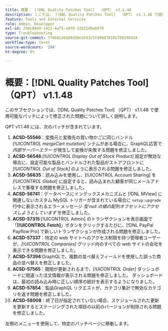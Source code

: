 ```yaml
---
title: 概要： [!DNL Quality Patches Tool]  （QPT） v1.1.48
description: ここでは、 [!DNL Quality Patches Tool]  （QPT） v1.1.48 で使用可能なパッチによって修正された問題について詳しく説明します。
feature: Tools and External Services
role: Admin, Developer
exl-id: 250c88e9-1422-4af5-a0f0-32b15d9ab078
type: Troubleshooting
source-git-commit: 7fdb02a6d89d50ea593c5fd99d78101f89198424
workflow-type: tm+mt
source-wordcount: '294'
ht-degree: 0%

---
```


# 概要：[!DNL Quality Patches Tool] （QPT） v1.1.48

このサブセクションでは、[!DNL Quality Patches Tool] （QPT） v1.1.48 で使用可能なパッチによって修正された問題について詳しく説明します。

QPT v1.1.48 には、次のパッチが含まれています。

1. **ACSD-55566**：変換元と変換先の買い物かごに同じバンドル *[!UICONTROL mergeCart mutation]* ンテムがある場合に、GraphQL応答で *内部サーバーエラー* が発生して変換が失敗する問題を修正しました。
1. **ACSD-56546**:*[!UICONTROL Display Out of Stock Product]* 設定が無効な場合に、設定可能な製品とバンドルされた製品がストアフロントに *[!UICONTROL Out of Stock]* のように表示される問題を修正しました。
1. **ACSD-56635**：読み込みを使用し、[!UICONTROL Account Sharing] を *[!UICONTROL Global]* に設定すると、読み込まれた顧客が同じメールアドレスで重複する問題を修正しました。
1. **ACSD-56741**：データベースにインデックスメカニズムと [!DNL MView] に関連しないカスタム MySQL トリガーが含まれている場合に `setup:upgrade` 行中に表示されるエラーメッセージ *型 null の値の配列オフセットにアクセスしようとしています* を修正しました。
1. **ACSD-57315**:[!UICONTROL Admin] のトランザクションを表示画面で「**[!UICONTROL Fetch]**」ボタンをクリックするたびに、[!DNL PayPal Payflow Pro] で新しいトランザクションが作成される問題を修正しました。
1. **ACSD-57337**：特定の web サイトへのアクセス制限を持つ管理者ユーザーが、*[!UICONTROL Companies]* グリッド内のすべての web サイトの会社を表示できる問題を修正しました。
1. **ACSD-57394**:GraphQLで、複数の並べ替えフィールドを使用した誤った商品の並べ替えを修正しました。
1. **ACSD-57565**：期間が更新されるまで、*[!UICONTROL Order]* ダッシュボードに間違った注文情報が表示される問題を修正しました。 ダッシュボードは、最初の読み込み時に正しい順序の統計を表示するようになりました。
1. **ACSD-57854**：製品GraphQL リクエストが、カテゴリ集計で無効なカテゴリを返す問題を修正しました。
1. **ACSD-58008**：終了日が指定されていない場合、スケジュールされた更新を更新するとステージングされた項目の以前のバージョンが削除される問題を修正しました。

左側のメニューを使用して、特定のパッチページに移動します。
